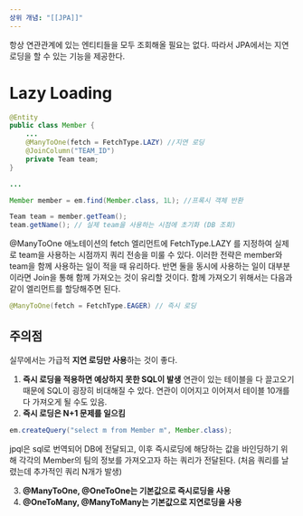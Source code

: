 ```yaml
---
상위 개념: "[[JPA]]"
---
```

항상 연관관계에 있는 엔티티들을 모두 조회해올 필요는 없다. 따라서 JPA에서는 지연로딩을 할 수 있는 기능을 제공한다.

# Lazy Loading

```java
@Entity
public class Member {
	...
	@ManyToOne(fetch = FetchType.LAZY) //지연 로딩
	@JoinColumn("TEAM_ID")
	private Team team;
}

...

Member member = em.find(Member.class, 1L); //프록시 객체 반환

Team team = member.getTeam();
team.getName(); // 실제 team을 사용하는 시점에 초기화 (DB 조회)
```

@ManyToOne 애노테이션의 fetch 엘리먼트에 FetchType.LAZY 를 지정하여 실제로 team을 사용하는 시점까지 쿼리 전송을 미룰 수 있다. 이러한 전략은 member와 team을 함께 사용하는 일이 적을 때 유리하다. 반면 둘을 동시에 사용하는 일이 대부분이라면 Join을 통해 함께 가져오는 것이 유리할 것이다. 함께 가져오기 위해서는 다음과 같이 엘리먼트를 할당해주면 된다.

```java
@ManyToOne(fetch = FetchType.EAGER) // 즉시 로딩
```

## 주의점

실무에서는 가급적 **지연 로딩만 사용**하는 것이 좋다.

1. **즉시 로딩을 적용하면 예상하지 못한 SQL이 발생**
연관이 있는 테이블을 다 끌고오기 때문에 SQL이 굉장히 비대해질 수 있다. 연관이 이어지고 이어져서 테이블 10개를 다 가져오게 될 수도 있음.
2. **즉시 로딩은 N+1 문제를 일으킴**
```java
em.createQuery("select m from Member m", Member.class);
```
jpql은 sql로 번역되어 DB에 전달되고, 이후 즉시로딩에 해당하는 값을 바인딩하기 위해 각각의 Member의 팀의 정보를 가져오고자 하는 쿼리가 전달된다. (처음 쿼리를 날렸는데 추가적인 쿼리 N개가 발생)

3.  **@ManyToOne, @OneToOne는 기본값으로 즉시로딩을 사용**
4.  **@OneToMany, @ManyToMany는 기본값으로 지연로딩을 사용**

